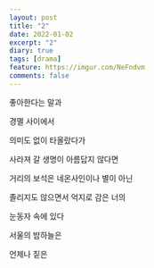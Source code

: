 ```yaml
---
layout: post
title: "2"
date: 2022-01-02
excerpt: "2"
diary: true
tags: [drama]
feature: https://imgur.com/NeFndvm
comments: false
---
```


좋아한다는 말과

경멸 사이에서

의미도 없이 타올랐다가

사라져 갈 생명이 아름답지 않다면

거리의 보석은 네온사인이나 별이 아닌

졸리지도 않으면서 억지로 감은 너의

눈동자 속에 있다

서울의 밤하늘은 

언제나 짙은 
